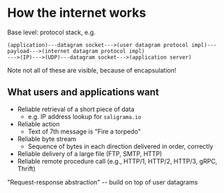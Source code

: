 # How the internet works

Base level: protocol stack, e.g.

```
(application)---datagram socket--->(user datagram protocol impl)---payload--->(internet datagram protocol impl)
--->(IP)--->(UDP)---datagram socket--->(application server)
```

Note not all of these are visible, because of encapsulation!

## What users and applications want

* Reliable retrieval of a short piece of data
    - e.g. IP address lookup for `saligrama.io`
* Reliable action
    - Text of 7th message is "Fire a torpedo"
* Reliable byte stream
    - Sequence of bytes in each direction delivered in order, correctly
* Reliable delivery of a large file (FTP, SMTP, HTTP)
* Reliable remote procedure call (e.g., HTTP/1, HTTP/2, HTTP/3, gRPC, Thrift)

"Request-response abstraction" -- build on top of user datagrams